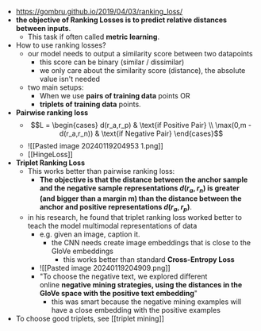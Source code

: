 - https://gombru.github.io/2019/04/03/ranking_loss/
- **the objective of Ranking Losses is to predict relative distances between inputs**.
	- This task if often called **metric learning**.
- How to use ranking losses?
	- our model needs to output a similarity score between two datapoints
		- this score can be binary (similar / dissimilar)
		- we only care about the similarity score (distance), the absolute value isn't needed
	- two main setups:
		- When we use **pairs of training data** points OR
		- **triplets of training data** points.
- **Pairwise ranking loss**
	- $$L = \begin{cases} d(r_a,r_p) & \text{if Positive Pair} \\ \max(0,m - d(r_a,r_n)) & \text{if Negative Pair} \end{cases}$$
	- ![[Pasted image 20240119204953 1.png]]
	- [[HingeLoss]]
- **Triplet Ranking Loss**
	- This works better than pairwise ranking loss:
		- **The objective is that the distance between the anchor sample and the negative sample representations $d(r_a, r_n)$ is greater (and bigger than a margin m) than the distance between the anchor and positive representations $d(r_a, r_p)$**.
	- in his research, he found that triplet ranking loss worked better to teach the model multimodal representations of data
		- e.g. given an image, caption it.
			- the CNN needs create image embeddings that is close to the GloVe embeddings
				- this works better than standard **Cross-Entropy Loss**
		- ![[Pasted image 20240119204909.png]]
		- "To choose the negative text, we explored different online **negative mining strategies, using the distances in the GloVe space with the positive text embedding**"
			- this was smart because the negative mining examples will have a close embedding with the positive examples
- To choose good triplets, see [[triplet mining]]